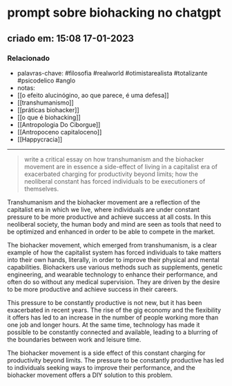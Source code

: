 # prompt sobre biohacking no chatgpt
## criado em: 15:08 17-01-2023

### Relacionado
- palavras-chave: #filosofia #realworld #otimistarealista #totalizante #psicodelico #anglo
- notas: 
- [[o efeito alucinógino, ao que parece, é uma defesa]]
- [[transhumanismo]]
- [[práticas biohacker]]
- [[o que é biohacking]]
- [[Antropologia Do Ciborgue]]
- [[Antropoceno capitaloceno]]
- [[Happycracia]]
---
>write a critical essay on how transhumanism and the biohacker movement are in essence a side-effect of living in a capitalist era of exacerbated charging for productivity beyond limits; how the neoliberal constant has forced individuals to be executioners of themselves.

Transhumanism and the biohacker movement are a reflection of the capitalist era in which we live, where individuals are under constant pressure to be more productive and achieve success at all costs. In this neoliberal society, the human body and mind are seen as tools that need to be optimized and enhanced in order to be able to compete in the market.

The biohacker movement, which emerged from transhumanism, is a clear example of how the capitalist system has forced individuals to take matters into their own hands, literally, in order to improve their physical and mental capabilities. Biohackers use various methods such as supplements, genetic engineering, and wearable technology to enhance their performance, and often do so without any medical supervision. They are driven by the desire to be more productive and achieve success in their careers.

This pressure to be constantly productive is not new, but it has been exacerbated in recent years. The rise of the gig economy and the flexibility it offers has led to an increase in the number of people working more than one job and longer hours. At the same time, technology has made it possible to be constantly connected and available, leading to a blurring of the boundaries between work and leisure time.

The biohacker movement is a side effect of this constant charging for productivity beyond limits. The pressure to be constantly productive has led to individuals seeking ways to improve their performance, and the biohacker movement offers a DIY solution to this problem.